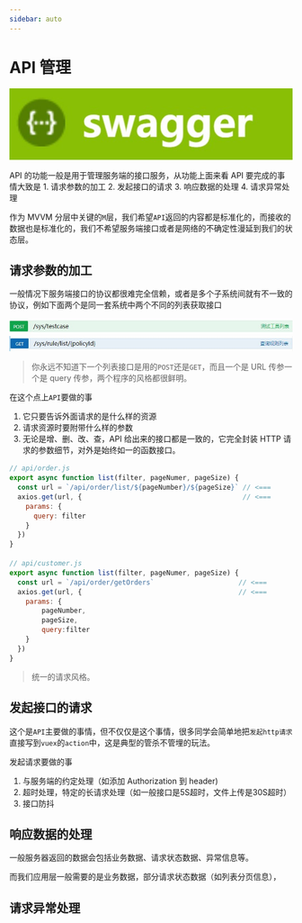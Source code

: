 ```yaml
---
sidebar: auto
---
```


# API 管理

![API](../../images/vue-api-poster.jpg)

API 的功能一般是用于管理服务端的接口服务，从功能上面来看 API 要完成的事情大致是 1. 请求参数的加工 2. 发起接口的请求 3. 响应数据的处理 4. 请求异常处理

作为 MVVM 分层中关键的`M`层，我们希望`API`返回的内容都是标准化的，而接收的数据也是标准化的，我们不希望服务端接口或者是网络的不确定性漫延到我们的状态层。

## 请求参数的加工

一般情况下服务端接口的协议都很难完全信赖，或者是多个子系统间就有不一致的协议，例如下面两个是同一套系统中两个不同的列表获取接口

![接口一](../../images/api-case-list.jpg)
![接口二](../../images/api-rule-list.jpg)

> 你永远不知道下一个列表接口是用的`POST`还是`GET`，而且一个是 URL 传参一个是 query 传参，两个程序的风格都很鲜明。

在这个点上`API`要做的事

1. 它只要告诉外面请求的是什么样的资源
2. 请求资源时要附带什么样的参数
3. 无论是增、删、改、查，API 给出来的接口都是一致的，它完全封装 HTTP 请求的参数细节，对外是始终如一的函数接口。

```js
// api/order.js
export async function list(filter, pageNumer, pageSize) {
  const url = `/api/order/list/${pageNumber}/${pageSize}` // <===
  axios.get(url, {                                        // <===
    params: {
      query: filter
    }
  })
}

// api/customer.js
export async function list(filter, pageNumer, pageSize) {
  const url = `/api/order/getOrders`                     // <===
  axios.get(url, {                                       // <===
    params: {
        pageNumber,
        pageSize,
        query:filter
    }
  })
}
```

> 统一的请求风格。

## 发起接口的请求

这个是`API`主要做的事情，但不仅仅是这个事情，很多同学会简单地把`发起http请求`直接写到`vuex`的`action`中，这是典型的管杀不管埋的玩法。

发起请求要做的事

1. 与服务端的约定处理（如添加 Authorization 到 header)
2. 超时处理，特定的长请求处理（如一般接口是5S超时，文件上传是30S超时）
3. 接口防抖

## 响应数据的处理

一般服务器返回的数据会包括业务数据、请求状态数据、异常信息等。

而我们应用层一般需要的是业务数据，部分请求状态数据（如列表分页信息），

## 请求异常处理
